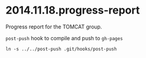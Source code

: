 2014.11.18.progress-report
==========================

Progress report for the TOMCAT group.

`post-push` hook to compile and push to `gh-pages`

```
ln -s ../../post-push .git/hooks/post-push 
```
